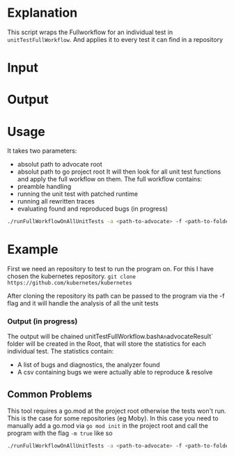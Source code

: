# Explanation
This script wraps the Fullworkflow for an individual test in `unitTestFullWorkflow`.
And applies it to every test it can find in a repository
# Input
# Output
# Usage
It takes two parameters:
- absolut path to advocate root
- absolut path to go project root
It will then look for all unit test functions and apply the full workflow on them.
The full workflow contains:
- preamble handling
- running the unit test with patched runtime
- running all rewritten traces
- evaluating found and reproduced bugs (in progress)
```sh
./runFullWorkflowOnAllUnitTests -a <path-to-advocate> -f <path-to-folder> 
```
# Example
First we need an repository to test to run the program on.
For this I have chosen the kubernetes repository.
`git clone https://github.com/kubernetes/kubernetes`

After cloning the repository its path can be passed to the program via the -f flag and it will handle the analysis of all the unit tests

### Output (in progress)
The output will be chained unitTestFullWorkflow.bash`
An `advocateResult` folder will be created in the Root, that will store the statistics for each individual test.
The statistics contain:
- A list of bugs and diagnostics, the analyzer found
- A csv containing bugs we were actually able to reproduce & resolve
## Common Problems
This tool requires a go.mod at the project root otherwise the tests won't run.
This is the case for some repositories (eg Moby).
In this case you need to manually add a go.mod via `go mod init` in the project root and call the program with the flag `-m true` like so
```sh
./runFullWorkflowOnAllUnitTests -a <path-to-advocate> -f <path-to-folder> -m true
```